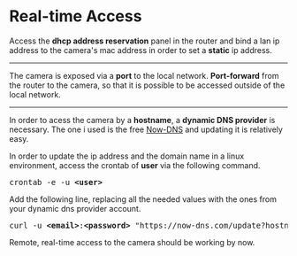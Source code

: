 # Real-time Access

Access the **dhcp address reservation** panel in the router
and bind a lan ip address to the camera's mac address
in order to set a **static** ip address.

---

The camera is exposed via a **port** to the local network.
**Port-forward**  from the router to the camera,
so that it is possible to be accessed outside of the local network.

---

In order to acess the camera by a **hostname**, a **dynamic DNS provider** is necessary. 
The one i used is the free [Now-DNS](https://now-dns.com/?p=clients) and updating it is relatively easy.

In order to update the ip address and the domain name in a linux environment, 
access the crontab of **user** via the following command.

<pre>crontab -e -u <b>&ltuser&gt</b></pre>

Add the following line, 
replacing all the needed values with the ones from your dynamic dns provider account.

<pre>curl -u <b>&ltemail&gt</b>:<b>&ltpassword&gt</b> "https://now-dns.com/update?hostname=<b>&lthostname&gt</b>"</pre>

Remote, real-time access to the camera should be working by now.
